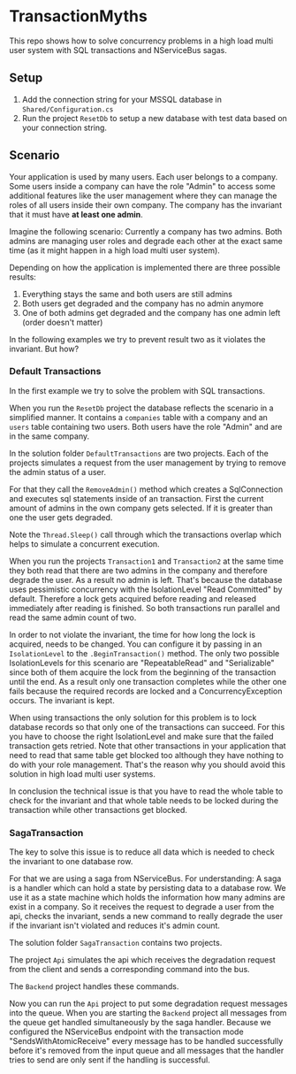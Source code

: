 # TransactionMyths

This repo shows how to solve concurrency problems in a high load multi user system with SQL transactions and NServiceBus sagas.

## Setup

1. Add the connection string for your MSSQL database in `Shared/Configuration.cs`
2. Run the project `ResetDb` to setup a new database with test data based on your connection string.

## Scenario

Your application is used by many users. Each user belongs to a company.
Some users inside a company can have the role "Admin" to access some additional features like the user management where they can manage the roles of all users inside their own company.
The company has the invariant that it must have **at least one admin**.

Imagine the following scenario:
Currently a company has two admins. Both admins are managing user roles and degrade each other at the exact same time (as it might happen in a high load multi user system).

Depending on how the application is implemented there are three possible results:

1. Everything stays the same and both users are still admins
2. Both users get degraded and the company has no admin anymore
3. One of both admins get degraded and the company has one admin left (order doesn't matter)

In the following examples we try to prevent result two as it violates the invariant. But how?

### Default Transactions

In the first example we try to solve the problem with SQL transactions.

When you run the `ResetDb` project the database reflects the scenario in a simplified manner. It contains a `companies` table with a company and an `users` table containing two users. Both users have the role "Admin" and are in the same company.

In the solution folder `DefaultTransactions` are two projects. Each of the projects simulates a request from the user management by trying to remove the admin status of a user.

For that they call the `RemoveAdmin()` method which creates a SqlConnection and executes sql statements inside of an transaction. First the current amount of admins in the own company gets selected. If it is greater than one the user gets degraded.

Note the `Thread.Sleep()` call through which the transactions overlap which helps to simulate a concurrent execution.

When you run the projects `Transaction1` and `Transaction2` at the same time they both read that there are two admins in the company and therefore degrade the user. As a result no admin is left. That's because the database uses pessimistic concurrency with the IsolationLevel "Read Committed" by default. Therefore a lock gets acquired before reading and released immediately after reading is finished. So both transactions run parallel and read the same admin count of two.

In order to not violate the invariant, the time for how long the lock is acquired, needs to be changed. You can configure it by passing in an `IsolationLevel` to the `.BeginTransaction()` method.
The only two possible IsolationLevels for this scenario are "RepeatableRead" and "Serializable" since both of them acquire the lock from the beginning of the transaction until the end. As a result only one transaction completes while the other one fails because the required records are locked and a ConcurrencyException occurs. The invariant is kept.

When using transactions the only solution for this problem is to lock database records so that only one of the transactions can succeed. For this you have to choose the right IsolationLevel and make sure that the failed transaction gets retried.
Note that other transactions in your application that need to read that same table get blocked too although they have nothing to do with your role management.
That's the reason why you should avoid this solution in high load multi user systems.

In conclusion the technical issue is that you have to read the whole table to check for the invariant and that whole table needs to be locked during the transaction while other transactions get blocked.

### SagaTransaction

The key to solve this issue is to reduce all data which is needed to check the invariant to one database row.

For that we are using a saga from NServiceBus. For understanding: A saga is a handler which can hold a state by persisting data to a database row.
We use it as a state machine which holds the information how many admins are exist in a company. So it receives the request to degrade a user from the api, checks the invariant, sends a new command to really degrade the user if the invariant isn't violated and reduces it's admin count.

The solution folder `SagaTransaction` contains two projects.

The project `Api` simulates the api which receives the degradation request from the client and sends a corresponding command into the bus.

The `Backend` project handles these commands.

Now you can run the `Api` project to put some degradation request messages into the queue. When you are starting the `Backend` project all messages from the queue get handled simultaneously by the saga handler.
Because we configured the NServiceBus endpoint with the transaction mode "SendsWithAtomicReceive" every message has to be handled successfully before it's removed from the input queue and all messages that the handler tries to send are only sent if the handling is successful.
